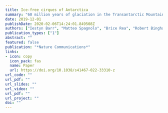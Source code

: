 ```yaml
---
title: Ice-free cirques of Antarctica
summary: "60 million years of glaciation in the Transantarctic Mountains, now published in *Nature Communications*" 
date: 2019-12-01
publishDate: 2020-02-06T14:24:01.849508Z
authors: ["Iestyn Barr", "Matteo Spagnolo", "Brice Rea", "Robert Bingham", "Rachel Oien", "Kathryn Adamson", "Jeremy Ely", "Donal Mullan", "Ramón Pellitero", "Matt Tomkins"]
publication_types: ["1"]
abstract: ""
featured: false
publication: "*Nature Communications*"
links:
- icon: copy
  icon_pack: fas
  name: Paper
  url: https://doi.org/10.1038/s41467-022-33310-z
url_code: ""
url_pdf: ""
url_slides: ""
url_video: ""
url_pdf: ""
url_project: ""
doi: ""
---
```



